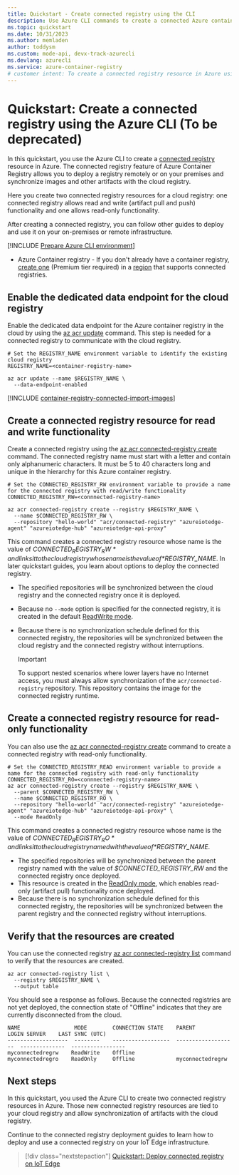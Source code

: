 ```yaml
---
title: Quickstart - Create connected registry using the CLI
description: Use Azure CLI commands to create a connected Azure container registry resource that can synchronize images and other artifacts with the cloud registry.
ms.topic: quickstart
ms.date: 10/31/2023
ms.author: memladen
author: toddysm
ms.custom: mode-api, devx-track-azurecli
ms.devlang: azurecli
ms.service: azure-container-registry
# customer intent: To create a connected registry resource in Azure using the Azure CLI.
---
```


# Quickstart: Create a connected registry using the Azure CLI (To be deprecated)

In this quickstart, you use the Azure CLI to create a [connected registry](intro-connected-registry.md) resource in Azure. The connected registry feature of Azure Container Registry allows you to deploy a registry remotely or on your premises and synchronize images and other artifacts with the cloud registry. 

Here you create two connected registry resources for a cloud registry: one connected registry allows read and write (artifact pull and push) functionality and one allows read-only functionality. 

After creating a connected registry, you can follow other guides to deploy and use it on your on-premises or remote infrastructure.

[!INCLUDE [Prepare Azure CLI environment](~/reusable-content/azure-cli/azure-cli-prepare-your-environment.md)]

* Azure Container registry - If you don't already have a container registry, [create one](container-registry-get-started-azure-cli.md) (Premium tier required) in a [region](intro-connected-registry.md#available-regions) that supports connected registries. 

## Enable the dedicated data endpoint for the cloud registry

Enable the dedicated data endpoint for the Azure container registry in the cloud by using the [az acr update][az-acr-update] command. This step is needed for a connected registry to communicate with the cloud registry.

```azurecli
# Set the REGISTRY_NAME environment variable to identify the existing cloud registry
REGISTRY_NAME=<container-registry-name>

az acr update --name $REGISTRY_NAME \
  --data-endpoint-enabled
```

[!INCLUDE [container-registry-connected-import-images](./includes/container-registry-connected-import-images.md)]

## Create a connected registry resource for read and write functionality

Create a connected registry using the [az acr connected-registry create][az-acr-connected-registry-create] command. The connected registry name must start with a letter and contain only alphanumeric characters. It must be 5 to 40 characters long and unique in the hierarchy for this Azure container registry.

```azurecli
# Set the CONNECTED_REGISTRY_RW environment variable to provide a name for the connected registry with read/write functionality
CONNECTED_REGISTRY_RW=<connnected-registry-name>

az acr connected-registry create --registry $REGISTRY_NAME \
  --name $CONNECTED_REGISTRY_RW \
  --repository "hello-world" "acr/connected-registry" "azureiotedge-agent" "azureiotedge-hub" "azureiotedge-api-proxy"
```

This command creates a connected registry resource whose name is the value of *$CONNECTED_REGISTRY_RW* and links it to the cloud registry whose name is the value of *$REGISTRY_NAME*. In later quickstart guides, you learn about options to deploy the connected registry. 
* The specified repositories will be synchronized between the cloud registry and the connected registry once it is deployed. 
* Because no `--mode` option is specified for the connected registry, it is created in the default [ReadWrite mode](intro-connected-registry.md#modes). 
* Because there is no synchronization schedule defined for this connected registry, the repositories will be synchronized between the cloud registry and the connected registry without interruptions.

  > [!IMPORTANT]
  > To support nested scenarios where lower layers have no Internet access, you must always allow synchronization of the `acr/connected-registry` repository. This repository contains the image for the connected registry runtime.

## Create a connected registry resource for read-only functionality

You can also use the [az acr connected-registry create][az-acr-connected-registry-create] command to create a connected registry with read-only functionality. 

```azurecli
# Set the CONNECTED_REGISTRY_READ environment variable to provide a name for the connected registry with read-only functionality
CONNECTED_REGISTRY_RO=<connnected-registry-name>
az acr connected-registry create --registry $REGISTRY_NAME \
  --parent $CONNECTED_REGISTRY_RW \
  --name $CONNECTED_REGISTRY_RO \
  --repository "hello-world" "acr/connected-registry" "azureiotedge-agent" "azureiotedge-hub" "azureiotedge-api-proxy" \
  --mode ReadOnly
```

This command creates a connected registry resource whose name is the value of *$CONNECTED_REGISTRY_RO* and links it to the cloud registry named with the value of *$REGISTRY_NAME*. 
* The specified repositories will be synchronized between the parent registry named with the value of *$CONNECTED_REGISTRY_RW* and the connected registry once deployed.
* This resource is created in the [ReadOnly mode](intro-connected-registry.md#modes), which enables read-only (artifact pull) functionality once deployed. 
* Because there is no synchronization schedule defined for this connected registry, the repositories will be synchronized between the parent registry and the connected registry without interruptions.

## Verify that the resources are created

You can use the connected registry [az acr connected-registry list][az-acr-connected-registry-list] command to verify that the resources are created. 

```azurecli
az acr connected-registry list \
  --registry $REGISTRY_NAME \
  --output table
```

You should see a response as follows. Because the connected registries are not yet deployed, the connection state of "Offline" indicates that they are currently disconnected from the cloud.

```
NAME                 MODE        CONNECTION STATE    PARENT               LOGIN SERVER    LAST SYNC (UTC)
-------------------  --------    ------------------  -------------------  --------------  -----------------
myconnectedregrw    ReadWrite    Offline
myconnectedregro    ReadOnly     Offline             myconnectedregrw
```

## Next steps

In this quickstart, you used the Azure CLI to create two connected registry resources in Azure. Those new connected registry resources are tied to your cloud registry and allow synchronization of artifacts with the cloud registry.

Continue to the connected registry deployment guides to learn how to deploy and use a connected registry on your IoT Edge infrastructure.

> [!div class="nextstepaction"]
> [Quickstart: Deploy connected registry on IoT Edge][quickstart-deploy-connected-registry-iot-edge-cli]

<!-- LINKS - internal -->
[az-acr-connected-registry-create]: /cli/azure/acr/connected-registry#az_acr_connected_registry_create
[az-acr-connected-registry-list]: /cli/azure/acr/connected-registry#az_acr_connected_registry_list
[az-acr-create]: /cli/azure/acr#az_acr_create
[az-acr-update]: /cli/azure/acr#az_acr_update
[az-acr-import]: /cli/azure/acr#az_acr_import
[az-group-create]: /cli/azure/group#az_group_create
[container-registry-intro]: container-registry-intro.md
[container-registry-skus]: container-registry-skus.md
[quickstart-deploy-connected-registry-iot-edge-cli]: quickstart-deploy-connected-registry-iot-edge-cli.md
